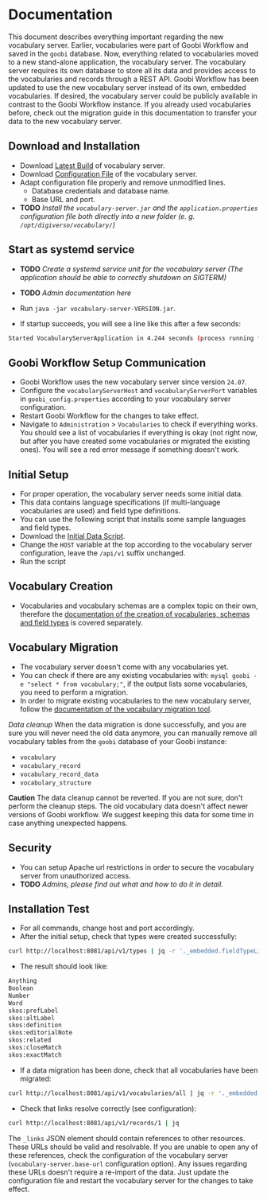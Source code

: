# Documentation
This document describes everything important regarding the new vocabulary server. Earlier, vocabularies were part of Goobi Workflow and saved in the `goobi` database. Now, everything related to vocabularies moved to a new stand-alone application, the vocabulary server. The vocabulary server requires its own database to store all its data and provides access to the vocabularies and records through a REST API. Goobi Workflow has been updated to use the new vocabulary server instead of its own, embedded vocabularies. If desired, the vocabulary server could be publicly available in contrast to the Goobi Workflow instance. If you already used vocabularies before, check out the migration guide in this documentation to transfer your data to the new vocabulary server.

## Download and Installation
- Download [Latest Build](https://jenkins.intranda.com/job/intranda/job/vocabulary-server/job/develop/lastSuccessfulBuild/artifact/module-core/target/) of vocabulary server.
- Download [Configuration File](https://jenkins.intranda.com/job/intranda/job/vocabulary-server/job/develop/lastSuccessfulBuild/artifact/module-core/src/main/resources/application.properties) of the vocabulary server.
- Adapt configuration file properly and remove unmodified lines.
    - Database credentials and database name.
    - Base URL and port.
- **TODO** *Install the `vocabulary-server.jar` and the `application.properties` configuration file both directly into a new folder (e. g. `/opt/digiverso/vocabulary/`)*

## Start as systemd service
- **TODO** *Create a systemd service unit for the vocabulary server (The application should be able to correctly shutdown on SIGTERM)*
- **TODO** *Admin documentation here*

- Run `java -jar vocabulary-server-VERSION.jar`.
- If startup succeeds, you will see a line like this after a few seconds:
```bash
Started VocabularyServerApplication in 4.244 seconds (process running for 4.581)
```

## Goobi Workflow Setup Communication
- Goobi Workflow uses the new vocabulary server since version `24.07`.
- Configure the `vocabularyServerHost` and `vocabularyServerPort` variables in `goobi_config.properties` according to your vocabulary server configuration.
- Restart Goobi Workflow for the changes to take effect.
- Navigate to `Administration` > `Vocabularies` to check if everything works. You should see a list of vocabularies if everything is okay (not right now, but after you have created some vocabularies or migrated the existing ones). You will see a red error message if something doesn't work.

## Initial Setup
- For proper operation, the vocabulary server needs some initial data.
- This data contains language specifications (if multi-language vocabularies are used) and field type definitions. 
- You can use the following script that installs some sample languages and field types.
- Download the [Initial Data Script](https://jenkins.intranda.com/job/intranda/job/vocabulary-server/job/develop/lastSuccessfulBuild/artifact/install/default_setup.sh).
- Change the `HOST` variable at the top according to the vocabulary server configuration, leave the `/api/v1` suffix unchanged.
- Run the script

## Vocabulary Creation
- Vocabularies and vocabulary schemas are a complex topic on their own, therefore the [documentation of the creation of vocabularies, schemas and field types](docs/creation.md) is covered separately.

## Vocabulary Migration
- The vocabulary server doesn't come with any vocabularies yet.
- You can check if there are any existing vocabularies with: `mysql goobi -e "select * from vocabulary;"`, if the output lists some vocabularies, you need to perform a migration.
- In order to migrate existing vocabularies to the new vocabulary server, follow the [documentation of the vocabulary migration tool](migration/README.md).
   
*Data cleanup* When the data migration is done successfully, and you are sure you will never need the old data anymore, you can manually remove all vocabulary tables from the `goobi` database of your Goobi instance:
- `vocabulary`
- `vocabulary_record`
- `vocabulary_record_data`
- `vocabulary_structure`

**Caution** The data cleanup cannot be reverted. 
If you are not sure, don't perform the cleanup steps. 
The old vocabulary data doesn't affect newer versions of Goobi workflow. 
We suggest keeping this data for some time in case anything unexpected happens.

## Security
- You can setup Apache url restrictions in order to secure the vocabulary server from unauthorized access.
- **TODO** *Admins, please find out what and how to do it in detail.*

## Installation Test
- For all commands, change host and port accordingly.
- After the initial setup, check that types were created successfully:
```bash
curl http://localhost:8081/api/v1/types | jq -r '._embedded.fieldTypeList[] .name'
```
- The result should look like:
```bash
Anything
Boolean
Number
Word
skos:prefLabel
skos:altLabel
skos:definition
skos:editorialNote
skos:related
skos:closeMatch
skos:exactMatch
```
- If a data migration has been done, check that all vocabularies have been migrated:
```bash
curl http://localhost:8081/api/v1/vocabularies/all | jq -r '._embedded.vocabularyList[] .name'                
```
- Check that links resolve correctly (see configuration):
```bash
curl http://localhost:8081/api/v1/records/1 | jq
```
The `_links` JSON element should contain references to other resources. 
These URLs should be valid and resolvable. 
If you are unable to open any of these references, check the configuration of the vocabulary server (`vocabulary-server.base-url` configuration option).
Any issues regarding these URLs doesn't require a re-import of the data. 
Just update the configuration file and restart the vocabulary server for the changes to take effect.
